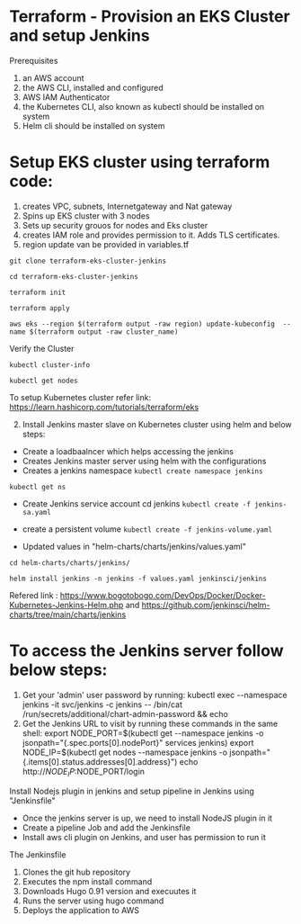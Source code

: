 # Terraform - Provision an EKS Cluster and setup Jenkins

Prerequisites
1. an AWS account
2. the AWS CLI, installed and configured
3. AWS IAM Authenticator
4. the Kubernetes CLI, also known as kubectl should be installed on system
4. Helm cli should be installed on system

# Setup EKS cluster using terraform code:
1. creates VPC, subnets, Internetgateway and Nat gateway
2. Spins up EKS cluster with 3 nodes
3. Sets up security grouos for nodes and Eks cluster
4. creates IAM role and provides permission to it. Adds TLS certificates.
5. region update van be provided in variables.tf


`git clone terraform-eks-cluster-jenkins`

`cd terraform-eks-cluster-jenkins`

`terraform init`

`terraform apply`

`aws eks --region $(terraform output -raw region) update-kubeconfig 
    --name $(terraform output -raw cluster_name)`

Verify the Cluster

`kubectl cluster-info`

`kubectl get nodes`

To setup Kubernetes cluster refer link: https://learn.hashicorp.com/tutorials/terraform/eks

2. Install Jenkins master slave on Kubernetes cluster using helm and below steps:
- Create a loadbaalncer which helps accessing the jenkins
- Creates Jenkins master server using helm with the configurations
- Creates a jenkins namespace
`kubectl create namespace jenkins`

`kubectl get ns`

- Create Jenkins service account
cd jenkins
`kubectl create -f jenkins-sa.yaml`

- create a persistent volume
`kubectl create -f jenkins-volume.yaml`

- Updated values in "helm-charts/charts/jenkins/values.yaml"


`cd helm-charts/charts/jenkins/`

`helm install jenkins -n jenkins -f values.yaml jenkinsci/jenkins`


Refered link : https://www.bogotobogo.com/DevOps/Docker/Docker-Kubernetes-Jenkins-Helm.php and https://github.com/jenkinsci/helm-charts/tree/main/charts/jenkins

# To access the Jenkins server follow below steps:

1. Get your 'admin' user password by running:
  kubectl exec --namespace jenkins -it svc/jenkins -c jenkins -- /bin/cat /run/secrets/additional/chart-admin-password && echo
2. Get the Jenkins URL to visit by running these commands in the same shell:
  export NODE_PORT=$(kubectl get --namespace jenkins -o jsonpath="{.spec.ports[0].nodePort}" services jenkins)
  export NODE_IP=$(kubectl get nodes --namespace jenkins -o jsonpath="{.items[0].status.addresses[0].address}")
  echo http://$NODE_IP:$NODE_PORT/login

Install Nodejs plugin in jenkins and setup pipeline in Jenkins using "Jenkinsfile"
- Once the jenkins server is up, we need to install NodeJS plugin in it
- Create a pipeline Job and add the Jenkinsfile
- Install aws cli plugin on Jenkins, and user has permission to run it

The Jenkinsfile
1. Clones the git hub repository
2. Executes the npm install command
3. Downloads Hugo 0.91 version and execuutes it
4. Runs the server using hugo command
5. Deploys the application to AWS


